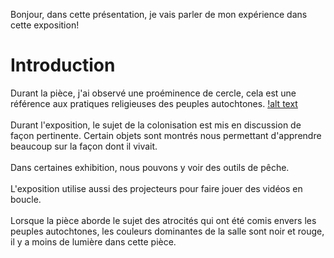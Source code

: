 Bonjour, dans cette présentation, je vais parler de mon expérience dans cette exposition!
#  Introduction
Durant la pièce, j'ai observé une proéminence de cercle, cela est une référence aux pratiques religieuses des peuples autochtones.
[!alt text](img/20240323_171127036_iOS.png)
\
\
Durant l'exposition, le sujet de la colonisation est mis en discussion de façon pertinente. Certain objets sont montrés nous permettant d'apprendre beaucoup sur la façon dont il vivait.
\
\
Dans certaines exhibition, nous pouvons y voir des outils de pêche. 
\
\
L'exposition utilise aussi des projecteurs pour faire jouer des vidéos en boucle. 
\
\
Lorsque la pièce aborde le sujet des atrocités qui ont été comis envers les peuples autochtones, les couleurs dominantes de la salle sont noir et rouge, il y a moins de lumière dans cette pièce. 
